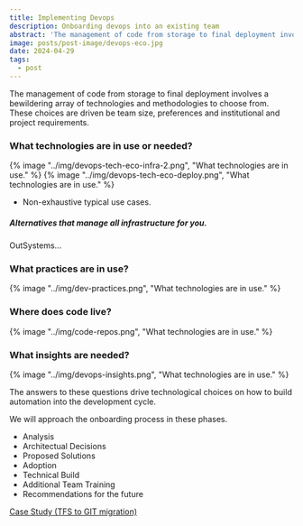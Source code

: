 ```yaml
---
title: Implementing Devops
description: Onboarding devops into an existing team
abstract: 'The management of code from storage to final deployment involves a bewildering array of technologies and methodologies to choose from. These choices are driven be team size, preferences and institutional and project requirements.'
image: posts/post-image/devops-eco.jpg
date: 2024-04-29
tags:
  - post
---
```

The management of code from storage to final deployment involves a bewildering array of technologies and methodologies to choose from. These choices are driven be team size, preferences and institutional and project requirements.

### What technologies are in use or needed?
{% image "../img/devops-tech-eco-infra-2.png", "What technologies are in use." %}
{% image "../img/devops-tech-eco-deploy.png", "What technologies are in use." %}
* Non-exhaustive typical use cases. 

##### Alternatives that manage all infrastructure for you.

OutSystems...

### What practices are in use?

{% image "../img/dev-practices.png", "What technologies are in use." %}

### Where does code live?

{% image "../img/code-repos.png", "What technologies are in use." %}

### What insights are needed?

{% image "../img/devops-insights.png", "What technologies are in use." %}

The answers to these questions drive technological choices on how to build automation into the development cycle.

We will approach the onboarding process in these phases.

- Analysis
- Architectual Decisions
- Proposed Solutions
- Adoption
- Technical Build
- Additional Team Training
- Recommendations for the future 

<a href="/case-studies/case-study-tfs-to-git">Case Study (TFS to GIT migration)</a>

